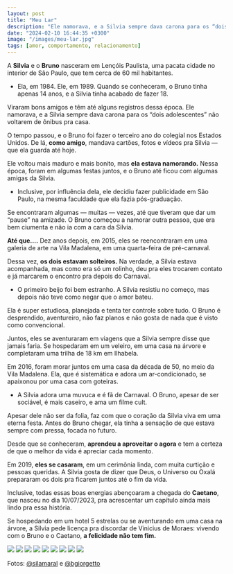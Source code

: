 ```yaml
---
layout: post
title: "Meu Lar"
description: "Ele namorava, e a Silvia sempre dava carona para os “dois adolescentes” não voltarem de ônibus pra casa"
date: "2024-02-10 16:44:35 +0300"
image: "/images/meu-lar.jpg"
tags: [amor, comportamento, relacionamento]
---
```


A  **Silvia**  e o  **Bruno**  nasceram em Lençóis Paulista, uma pacata cidade no interior de São Paulo, que tem cerca de 60 mil habitantes.

-   Ela, em 1984. Ele, em 1989. Quando se conheceram, o Bruno tinha apenas 14 anos, e a Silvia tinha acabado de fazer 18.
    

Viraram bons amigos e têm até alguns registros dessa época. Ele namorava, e a Silvia sempre dava carona para os “dois adolescentes” não voltarem de ônibus pra casa.

O tempo passou, e o Bruno foi fazer o terceiro ano do colegial nos Estados Unidos. De lá,  **como amigo**, mandava cartões, fotos e vídeos pra Silvia — que ela guarda até hoje.

Ele voltou mais maduro e mais bonito, mas  **ela estava namorando.** Nessa época, foram em algumas festas juntos, e o Bruno até ficou com algumas amigas da Silvia.

-   Inclusive, por influência dela, ele decidiu fazer publicidade em São Paulo, na mesma faculdade que ela fazia pós-graduação.
    

Se encontraram algumas — muitas — vezes, até que tiveram que dar um “pause” na amizade. O Bruno começou a namorar outra pessoa, que era bem ciumenta e não ia com a cara da Silvia.

**Até que….** Dez anos depois, em 2015, eles se reencontraram em uma galeria de arte na Vila Madalena, em uma quarta-feira de pré-carnaval.

Dessa vez,  **os dois estavam solteiros.** Na verdade, a Silvia estava acompanhada, mas como era só um rolinho, deu pra eles trocarem contato e já marcarem o encontro pra depois do Carnaval.

-   O primeiro beijo foi bem estranho. A Silvia resistiu no começo, mas depois não teve como negar que o amor bateu.
    

Ela é super estudiosa, planejada e tenta ter controle sobre tudo. O Bruno é desprendido, aventureiro, não faz planos e não gosta de nada que é visto como convencional.

Juntos, eles se aventuraram em viagens que a Silvia sempre disse que jamais faria. Se hospedaram em um veleiro, em uma casa na árvore e completaram uma trilha de 18 km em Ilhabela.

Em 2016, foram morar juntos em uma casa da década de 50, no meio da Vila Madalena. Ela, que é sistemática e adora um ar-condicionado, se apaixonou por uma casa com goteiras.

-   A Silvia adora uma muvuca e é fã de Carnaval. O Bruno, apesar de ser sociável, é mais caseiro, e ama um filme cult.
    

Apesar dele não ser da folia, faz com que o coração da Silvia viva em uma eterna festa. Antes do Bruno chegar, ela tinha a sensação de que estava sempre com pressa, focada no futuro.

Desde que se conheceram,  **aprendeu a aproveitar o agora**  e tem a certeza de que o melhor da vida é apreciar cada momento.

Em 2019,  **eles se casaram**, em um cerimônia linda, com muita curtição e pessoas queridas. A Silvia gosta de dizer que Deus, o Universo ou Oxalá prepararam os dois pra ficarem juntos até o fim da vida.

Inclusive, todas essas boas energias abençoaram a chegada do  **Caetano**, que nasceu no dia 10/07/2023, pra acrescentar um capítulo ainda mais lindo pra essa história.

Se hospedando em um hotel 5 estrelas ou se aventurando em uma casa na árvore, a Silvia pede licença pra discordar de Vinicius de Moraes: vivendo com o Bruno e o Caetano,  **a felicidade não tem fim.**

<div class="gallery-box">
  <div class="gallery">
      <img src="https://i0.wp.com/youblog.50x.com.br/images/425860167.jpg?resize=500,667">
      <img src="https://i0.wp.com/youblog.50x.com.br/images/392932751.jpg?resize=500,667">
      <img src="https://i0.wp.com/youblog.50x.com.br/images/425855464.jpg?resize=500,667">
      <img src="https://i0.wp.com/youblog.50x.com.br/images/425854627.jpg?resize=500,667">
      <img src="https://i0.wp.com/youblog.50x.com.br/images/426140827.jpg?resize=500,667">
      <img src="https://i0.wp.com/youblog.50x.com.br/images/426764719.jpg?resize=500,667">
      <img src="https://i0.wp.com/youblog.50x.com.br/images/426128434.jpg?resize=500,667">
      <img src="https://i0.wp.com/youblog.50x.com.br/images/426146345.jpg?resize=500,667">
      <img src="https://i0.wp.com/youblog.50x.com.br/images/426164712.jpg?resize=500,667">
  </div>
</div>

Fotos: [@silamaral](https://www.instagram.com/silamaral/) e [@bgiorgetto](https://www.instagram.com/bgiorgetto/)
  

